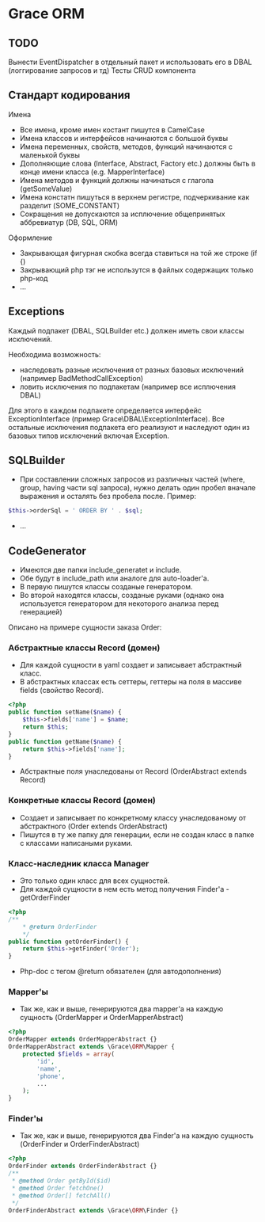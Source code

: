 # Grace ORM


## TODO

Вынести EventDispatcher в отдельный пакет и использовать его в DBAL (логгирование запросов и тд)
Тесты CRUD компонента


## Стандарт кодирования

Имена

* Все имена, кроме имен костант пишутся в CamelCase
* Имена классов и интерфейсов начинаются с большой буквы
* Имена переменных, свойств, методов, функций начинаются с маленькой буквы
* Дополняющие слова (Interface, Abstract, Factory etc.) должны быть в конце имени класса (e.g. MapperInterface)
* Имена методов и функций должны начинаться с глагола (getSomeValue)
* Имена констатн пишуться в верхнем регистре, подчеркивание как разделит (SOME_CONSTANT)
* Сокращения не допускаются за исплючение общепринятых аббревиатур (DB, SQL, ORM)


Оформление

* Закрывающая фигурная скобка всегда ставиться на той же строке (if {)
* Закрывающий php тэг не использутся в файлых содержащих только php-код
* ...



## Exceptions

Каждый подпакет (DBAL, SQLBuilder etc.) должен иметь свои классы исключений.

Необходима возможность:

* наследовать разные исключения от разных базовых исключений (например BadMethodCallException)
* ловить исключения по подпакетам (например все исплючения DBAL)

Для этого в каждом подпакете определяется интерфейс ExceptionInterface (пример Grace\DBAL\ExceptionInterface).
Все остальные исключения подпакета его реализуют и наследуют один из базовых типов исключений включая Exception.



## SQLBuilder

* При составлении сложных запросов из различных частей (where, group, having
части sql запроса), нужно делать один пробел вначале выражения и осталять
без пробела после. Пример:

```php
$this->orderSql = ' ORDER BY ' . $sql;
```

* ...


## CodeGenerator

* Имеются две папки include_generatet и include.
* Обе будут в include_path или аналоге для auto-loader'а.
* В первую пишутся классы созданые генератором.
* Во второй находятся классы, созданые руками (однако она используется генератором для некоторого анализа перед генерацией)


Описано на примере сущности заказа Order:

### Абстрактные классы Record (домен)

* Для каждой сущности в yaml создает и записывает абстрактный класс.
* В абстрактных классах есть сеттеры, геттеры на поля в массиве fields (свойство Record).

```php
<?php
public function setName($name) {
    $this->fields['name'] = $name;
    return $this;
}
public function getName($name) {
    return $this->fields['name'];
}
```
* Абстрактные поля унаследованы от Record (OrderAbstract extends Record)


### Конкретные классы Record (домен)

* Создает и записывает по конкретному классу унаследованому от абстрактного (Order extends OrderAbstract)
* Пишутся в ту же папку для генерации, если не создан класс в папке с классами написаными руками.


### Класс-наследник класса Manager

* Это только один класс для всех сущностей.
* Для каждой сущности в нем есть метод получения Finder'а - getOrderFinder

```php
<?php
/**
    * @return OrderFinder
    */
public function getOrderFinder() {
    return $this->getFinder('Order');
}
```

* Php-doc с тегом @return обязателен (для автодополнения)


### Mapper'ы

* Так же, как и выше, генерируются два mapper'а на каждую сущность (OrderMapper и OrderMapperAbstract)

```php
<?php
OrderMapper extends OrderMapperAbstract {}
OrderMapperAbstract extends \Grace\ORM\Mapper {
    protected $fields = array(
        'id',
        'name',
        'phone',
        ...
    );
}
```


### Finder'ы

* Так же, как и выше, генерируются два Finder'а на каждую сущность (OrderFinder и OrderFinderAbstract)

```php
<?php
OrderFinder extends OrderFinderAbstract {}
/**
 * @method Order getById($id)
 * @method Order fetchOne()
 * @method Order[] fetchAll()
 */
OrderFinderAbstract extends \Grace\ORM\Finder {}
```
